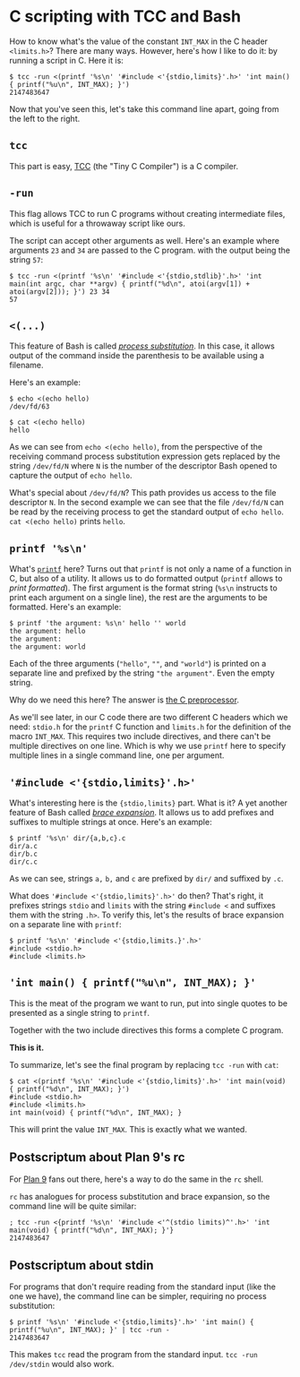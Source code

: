 <link rel="stylesheet" href="../style.css"/>

<title>C scripting with TCC and Bash</title>

# C scripting with TCC and Bash

How to know what's the value of the constant `INT_MAX` in the C header `<limits.h>`? There are many ways. However, here's how I like to do it: by running a script in C. Here it is:

	$ tcc -run <(printf '%s\n' '#include <'{stdio,limits}'.h>' 'int main() { printf("%u\n", INT_MAX); }')
	2147483647

Now that you've seen this, let's take this command line apart, going from the left to the right.

## `tcc`

This part is easy, [TCC](https://bellard.org/tcc/) (the "Tiny C Compiler") is a C compiler.

## `-run`

This flag allows TCC to run C programs without creating intermediate files, which is useful for a throwaway script like ours.

The script can accept other arguments as well. Here's an example where arguments `23` and `34` are passed to the C program. with the output being the string `57`:

	$ tcc -run <(printf '%s\n' '#include <'{stdio,stdlib}'.h>' 'int main(int argc, char **argv) { printf("%d\n", atoi(argv[1]) + atoi(argv[2])); }') 23 34
	57

## `<(...)`

This feature of Bash is called [_process substitution_](https://www.gnu.org/software/bash/manual/html_node/Process-Substitution.html). In this case, it allows output of the command inside the parenthesis to be available using a filename.

Here's an example:

	$ echo <(echo hello)
	/dev/fd/63

	$ cat <(echo hello)
	hello

As we can see from `echo <(echo hello)`, from the perspective of the receiving command process substitution expression gets replaced by the string `/dev/fd/N` where `N` is the number of the descriptor Bash opened to capture the output of `echo hello`.

What's special about `/dev/fd/N`? This path provides us access to the file descriptor `N`. In the second example we can see that the file `/dev/fd/N` can be read by the receiving process to get the standard output of `echo hello`. `cat <(echo hello)` prints `hello`.

## `printf '%s\n'`

What's [`printf`](http://man.openbsd.org/printf) here? Turns out that `printf` is not only a name of a function in C, but also of a utility. It allows us to do formatted output (`printf` allows to _print formatted_). The first argument is the format string (`%s\n` instructs to print each argument on a single line), the rest are the arguments to be formatted. Here's an example:

	$ printf 'the argument: %s\n' hello '' world
	the argument: hello
	the argument:
	the argument: world

Each of the three arguments (`"hello"`, `""`, and `"world"`) is printed on a separate line and prefixed by the string `"the argument"`. Even the empty string.

Why do we need this here? The answer is [the C preprocessor](https://en.cppreference.com/w/c/preprocessor).

As we'll see later, in our C code there are two different C headers which we need: `stdio.h` for the `printf` C function and `limits.h` for the definition of the macro `INT_MAX`. This requires two include directives, and there can't be multiple directives on one line. Which is why we use `printf` here to specify multiple lines in a single command line, one per argument.

## `'#include <'{stdio,limits}'.h>'`

What's interesting here is the `{stdio,limits}` part. What is it? A yet another feature of Bash called [_brace expansion_](https://www.gnu.org/software/bash/manual/html_node/Brace-Expansion.html). It allows us to add prefixes and suffixes to multiple strings at once. Here's an example:

	$ printf '%s\n' dir/{a,b,c}.c
	dir/a.c
	dir/b.c
	dir/c.c

As we can see, strings `a,` `b,` and `c` are prefixed by `dir/` and suffixed by `.c`.

What does `'#include <'{stdio,limits}'.h>'` do then? That's right, it prefixes strings `stdio` and `limits` with the string `#include <` and suffixes them with the string `.h>`. To verify this, let's the results of brace expansion on a separate line with `printf`: 

	$ printf '%s\n' '#include <'{stdio,limits.}'.h>'
	#include <stdio.h>
	#include <limits.h>

## `'int main() { printf("%u\n", INT_MAX); }'`

This is the meat of the program we want to run, put into single quotes to be presented as a single string to `printf`.

Together with the two include directives this forms a complete C program.

**This is it.**

To summarize, let's see the final program by replacing `tcc -run` with `cat`:

	$ cat <(printf '%s\n' '#include <'{stdio,limits}'.h>' 'int main(void) { printf("%d\n", INT_MAX); }')
	#include <stdio.h>
	#include <limits.h>
	int main(void) { printf("%d\n", INT_MAX); }

This will print the value `INT_MAX`. This is exactly what we wanted.

## Postscriptum about Plan 9's rc

For [Plan 9](https://en.wikipedia.org/wiki/Plan_9_from_Bell_Labs) fans out there, here's a way to do the same in the `rc` shell.

`rc` has analogues for process substitution and brace expansion, so the command line will be quite similar:

	; tcc -run <{printf '%s\n' '#include <'^(stdio limits)^'.h>' 'int main(void) { printf("%d\n", INT_MAX); }'}
	2147483647

## Postscriptum about stdin

For programs that don't require reading from the standard input (like the one we have), the command line can be simpler, requiring no process substitution:

	$ printf '%s\n' '#include <'{stdio,limits}'.h>' 'int main() { printf("%u\n", INT_MAX); }' | tcc -run -
	2147483647

This makes `tcc` read the program from the standard input. `tcc -run /dev/stdin` would also work.
